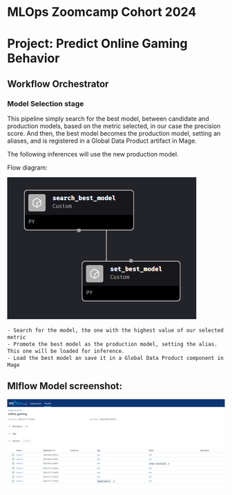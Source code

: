 # MLOps Zoomcamp Cohort 2024
# Project: Predict Online Gaming Behavior

## Workflow Orchestrator

### Model Selection stage

This pipeline simply search for the best model, between candidate and production models, based on the metric selected, in our case the precision score. And then, the best model becomes the production model, setting an aliases, and is registered in a Global Data Product artifact in Mage.

The following inferences will use the new production model.

Flow diagram:

![Pipeline Best Model Selection](../images/pipeline_select_best_model.png)

	- Search for the model, the one with the highest value of our selected metric
	- Promote the best model as the production model, setting the alias. This one will be loaded for inference.
	- Load the best model an save it in a Global Data Product component in Mage


Mlflow Model screenshot:
---

![MLFlow Registered model](../images/mlflow-models.png)



